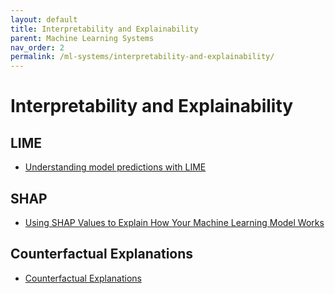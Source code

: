 ```yaml
---
layout: default
title: Interpretability and Explainability
parent: Machine Learning Systems
nav_order: 2
permalink: /ml-systems/interpretability-and-explainability/
---
```


# Interpretability and Explainability

## LIME
- [Understanding model predictions with LIME](https://towardsdatascience.com/understanding-model-predictions-with-lime-a582fdff3a3b)

## SHAP
- [Using SHAP Values to Explain How Your Machine Learning Model Works](https://towardsdatascience.com/using-shap-values-to-explain-how-your-machine-learning-model-works-732b3f40e137)

## Counterfactual Explanations
- [Counterfactual Explanations](https://christophm.github.io/interpretable-ml-book/counterfactual.html)